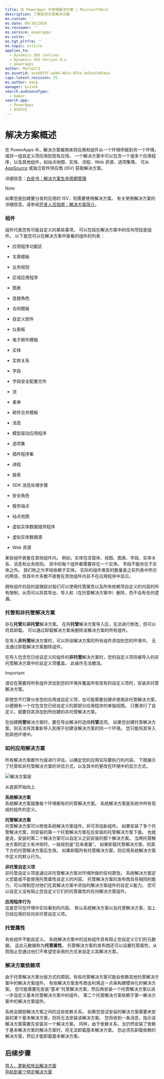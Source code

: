 ```yaml
---
title: 在 PowerApps 中使用解决方案 | MicrosoftDocs
description: 了解如何分发解决方案
ms.custom: ''
ms.date: 09/30/2019
ms.reviewer: ''
ms.service: powerapps
ms.suite: ''
ms.tgt_pltfrm: ''
ms.topic: article
applies_to:
  - Dynamics 365 (online)
  - Dynamics 365 Version 9.x
  - powerapps
author: Mattp123
ms.assetid: ece68f5f-ad40-4bfa-975a-3e5bafb854aa
caps.latest.revision: 55
ms.author: matp
manager: kvivek
search.audienceType:
  - maker
search.app:
  - PowerApps
  - D365CE
---
```

   
# <a name="solutions-overview"></a>解决方案概述  

  在 PowerApps 中，解决方案被用来将应用和组件从一个环境传输到另一个环境，或将一组自定义项应用到现有应用。 一个解决方案中可以包含一个或多个应用程序，以及其他组件，如站点地图、实体、流程、Web 资源、选项集等。  可从 [AppSource](https://appsource.microsoft.com/) 或独立软件供应商 (ISV) 获取解决方案。
  
详细信息：[白皮书：解决方案生命周期管理](https://www.microsoft.com/en-us/download/details.aspx?id=57777)  
  
> [!NOTE]
>  如果您是创建要分发的应用的 ISV，则需要使用解决方案。 有关使用解决方案的详细信息，请参阅[开发人员指南：解决方案简介](/powerapps/developer/common-data-service/introduction-solutions)。  
  

<a name="BKMK_SolutionComponents"></a>   
### <a name="components"></a>组件  
 组件代表您有可能自定义的某些事项。 可以包括在解决方案中的任何项目是组件。 以下是您可以在解决方案中查看的组件的列表：  
  
-   应用程序功能区  
  
-   文章模板  
  
-   业务规则  

-   区域应用程序 
  
-   图表  
  
-   连接角色  
  
-   合同模板  
 
-   自定义控件
  
-   仪表板  
  
-   电子邮件模板  
  
-   实体  
  
-   实体关系  
  
-   字段  
  
-   字段安全配置文件  

-   流
  
-   表单  
  
-   邮件合并模板  
  
-   消息  

-   模型驱动应用程序
  
-   选项集  
  
-   插件程序集  
  
-   进程  

-   报表  

-   SDK 消息处理步骤  
  
-   安全角色  
  
-   服务端点  
  
-   站点地图  

-   虚拟实体数据提供程序

-   虚拟实体数据源
  
-   Web 资源  
  
 某些组件嵌套在其他组件内。 例如，实体包含窗体、视图、图表、字段、实体关系、消息和业务规则。 其中的每个组件都需要存在一个实体。 字段不能存在于实体之外。 我们称之为字段依赖于实体。 实际的组件类型的数量是之前列表中所示的两倍，但其中大多数不嵌套在其他组件内且不在应用程序中显示。  
  
 拥有组件的目的是跟踪对我们可以使用托管属性以及所有依赖项自定义的内容的所有限制，从而可以将其导出、导入和（在托管解决方案中）删除，而不会有任何遗漏。  
  
<a name="BKMK_ManagedAndUnmanagedSolutions"></a>   
### <a name="managed-and-unmanaged-solutions"></a>托管和非托管解决方案  
 存在**托管**和**非托管**解决方案。 在将**托管**解决方案导入后，无法进行修改，但可以将其卸载。 可以通过卸载解决方案来删除该解决方案的所有组件。  
  
 在导入**非托管**解决方案时，可以将该解决方案的所有组件添加到您的环境中。 无法通过卸载解决方案删除组件。  
  
 在导入包含您已经自定义的组件的**非托管**解决方案时，您的自定义项将被导入的非托管解决方案中的自定义项覆盖。 此操作无法撤消。  
  
> [!IMPORTANT]
>  请仅在需要将所有组件添加到您的环境并覆盖所有现有的自定义项时，安装非托管解决方案。  
  
 即使您不打算分发您的应用或自定义项，也可能需要创建并使用非托管解决方案，以便拥有一个仅包含您已经自定义的那部分应用程序的单独视图。 只要进行了自定义，就要将其添加到所创建的非托管解决方案。  
  
 在创建**托管**解决方案时，要在导出解决时选择**托管**选项。 如果您创建托管解决方案，则无法将其重新导入到用于创建该解决方案的同一个环境。 您只能将其导入到其他环境中。  
  
<a name="BKMK_HowSolutionsAreApplied"></a>   
### <a name="how-solutions-are-applied"></a>如何应用解决方案  
 所有解决方案都作为层进行评估，以确定您的应用实际要执行的内容。 下图展示了托管和非托管解决方案的评估方式，以及其中的更改在环境中的显示方式。  
  
 ![解决方案层](media/solution-layering.png "解决方案层")  
  
 从底部开始向上  
  
 **系统解决方案**  
 系统解决方案就像每个环境都有的托管解决方案。 系统解决方案是系统中所有现成的组件的定义。  
  
 **托管解决方案**  
 托管解决方案可以修改系统解决方案组件，并可添加新组件。 如果安装了多个托管解决方案，则安装的第一个托管解决方案在后安装的托管解决方案下面。 也就是说，安装的第二个解决方案可以自定义之前安装的那个解决方案。 当两托管解决方案的定义有冲突时，一般规则是“后来者赢”。 如果卸载托管解决方案，则其下方的托管解决方案后生效。 如果卸载所有托管解决方案，则应用系统解决方案中定义的默认行为。  
  
 **非托管自定义项**  
 非托管自定义项是通过非托管解决方案对环境所做的任何更改。 系统解决方案定义您能或不能使用托管属性自定义的内容。 托管解决方案的发布商具有相同的能力，可以限制您对他们在其解决方案中添加的解决方案组件的自定义能力。 您可以自定义没有阻止您自定义它们的托管属性的任何解决方案组件。  
  
 **应用程序行为**  
 这是您可在环境中实际看到的内容。 默认系统解决方案以及托管解决方案，加上已经应用的任何非托管自定义项。  
  
<a name="BKMK_ManagedProperties"></a>   
### <a name="managed-properties"></a>托管属性  
 有些组件不能自定义。 系统解决方案中的这些组件具有阻止您自定义它们的元数据。 这此元数据称为**托管属性**。 托管解决方案的发布商还可以设置托管属性，从而阻止您通过他们不希望您采用的方式来自定义其解决方案。  
  
<a name="BKMK_Dependencies"></a>   
### <a name="solution-dependencies"></a>解决方案依赖项  
 由于托管解决方案分层方式的原因，有些托管解决方案可能会依赖其他托管解决方案中的解决方案组件。 有些解决方案发布商会利用这一点来构建模块化的解决方案。 您可能需要先安装“基本”托管解决方案，然后再安装一个托管解决方案以进一步自定义基本托管解决方案中的组件。 第二个托管解决方案依赖于第一解决方案中的解决方案组件。  
  
 系统会跟踪解决方案之间的这些依赖关系。 如果您尝试安装的解决方案需要未安装的某个基本解决方案，则将无法安装该解决方案。 您将收到一条消息，指示该解决方案需要先安装另一个解决方案。 同样，由于依赖关系，当仍然安装了依赖于基本解决方案的解决方案时，将无法卸载基本解决方案。 您必须先卸载依赖的解决方案，然后才能卸载基本解决方案。  
  
  
## <a name="next-steps"></a>后续步骤  
[导入、更新和导出解决方案](import-update-export-solutions.md) <br/>
[导航到某个特定解决方案](navigate-specific-solution.md)
 
